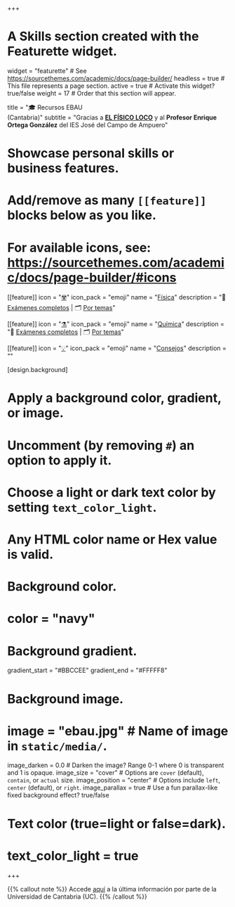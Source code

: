+++
# A Skills section created with the Featurette widget.
widget = "featurette"  # See https://sourcethemes.com/academic/docs/page-builder/
headless = true  # This file represents a page section.
active = true  # Activate this widget? true/false
weight = 17  # Order that this section will appear.

title = "🎓 Recursos EBAU <br> (Cantabria)"
subtitle = "Gracias a [**EL FÍSICO LOCO**](http://elfisicoloco.blogspot.com) y al **Profesor Enrique Ortega González** del IES José del Campo de Ampuero"

# Showcase personal skills or business features.
# 
# Add/remove as many `[[feature]]` blocks below as you like.
# 
# For available icons, see: https://sourcethemes.com/academic/docs/page-builder/#icons

[[feature]]
  icon = "[☢️](#ebau-fisica)"
  icon_pack = "emoji"
  name = "[Física](#ebau-fisica)"
  description = "📝 [Exámenes completos](#ebau-fisica-examenes) | 🗂️ [Por temas](#ebau-fisica-preguntas)"  
  
[[feature]]
  icon = "[⚗️](#ebau-quimica)"
  icon_pack = "emoji"
  name = "[Química](#ebau-quimica)"
  description = "📝 [Exámenes completos](#ebau-quimica-examenes) | 🗂️ [Por temas](#ebau-quimica-preguntas)"
  
[[feature]]
  icon = "[💡](#ebau-consejos)"
  icon_pack = "emoji"
  name = "[Consejos](#ebau-consejos)"
  description = ""  
  
  
[design.background]
  # Apply a background color, gradient, or image.
  #   Uncomment (by removing `#`) an option to apply it.
  #   Choose a light or dark text color by setting `text_color_light`.
  #   Any HTML color name or Hex value is valid.
  
  # Background color.
  # color = "navy"
  
  # Background gradient.
  gradient_start = "#BBCCEE"
  gradient_end = "#FFFFF8"
  
  # Background image.
  # image = "ebau.jpg"  # Name of image in `static/media/`.
  image_darken = 0.0  # Darken the image? Range 0-1 where 0 is transparent and 1 is opaque.
  image_size = "cover"  #  Options are `cover` (default), `contain`, or `actual` size.
  image_position = "center"  # Options include `left`, `center` (default), or `right`.
  image_parallax = true  # Use a fun parallax-like fixed background effect? true/false

  # Text color (true=light or false=dark).
  # text_color_light = true    

+++

{{% callout note %}}
Accede [aquí](https://web.unican.es/admision/acceso-a-estudios-de-grado/evaluacion-de-bachillerato-para-el-acceso-a-la-universidad) a la última información por parte de la Universidad de Cantabria (UC).
{{% /callout %}}